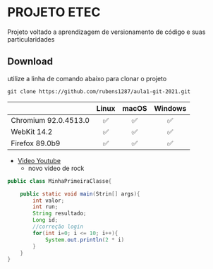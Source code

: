 # PROJETO ETEC

Projeto voltado a aprendizagem de versionamento de código e suas particularidades

## Download

utilize a linha de comando abaixo para clonar o projeto

```
git clone https://github.com/rubens1287/aula1-git-2021.git
```

|          | Linux | macOS | Windows |
|   :---   | :---: | :---: | :---:   |
| Chromium <!-- GEN:chromium-version -->92.0.4513.0<!-- GEN:stop --> | :white_check_mark: | :white_check_mark: | :white_check_mark: |
| WebKit <!-- GEN:webkit-version -->14.2<!-- GEN:stop --> | :white_check_mark: | :white_check_mark: | :white_check_mark: |
| Firefox <!-- GEN:firefox-version -->89.0b9<!-- GEN:stop --> | :white_check_mark: | :white_check_mark: | :white_check_mark: |

* [Video Youtube](https://www.youtube.com/watch?v=6hzrDeceEKc)
    * novo video de rock

```java
public class MinhaPrimeiraClasse{

    public static void main(Strin[] args){
        int valor;
        int run;
        String resultado;
        Long id;
        //correção login
        for(int i=0; i <= 10; i++){
            System.out.println(2 * i)
        }
    }
}

```
